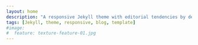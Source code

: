 ```yaml
---
layout: home
description: "A responsive Jekyll theme with editorial tendencies by designer Michael Rose."
tags: [Jekyll, theme, responsive, blog, template]
#image:
#  feature: texture-feature-01.jpg
---
```

